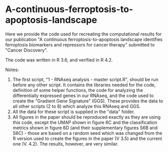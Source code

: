 # A-continuous-ferroptosis-to-apoptosis-landscape
Here we provide the code used for recreating the computational results for our publication "A continuous ferroptosis-to-apoptosis landscape identifies  ferroptosis biomarkers and repressors for cancer therapy" submitted to "Cancer Discovery".

The code was written in R 3.6, and verified in R 4.2.

Notes:
1. The first script, "1 - RNAseq analysis - master script.R", should be run before any other script. It contains the libraries needed for the code, definition of some helper functions, the code for analyzing the differentially expressed genes in our RNAseq, and the code used to create the "Gradient Gene Signature" (GGS). These provides the data to all other scripts (2 to 8) which analyze this RNAseq and GGS.
2. All the data for these script is supplied in the "data" folder.
3. All figures in the paper should be reproduced exactly as they are using this code, except the UMAP shown in figure 6C and the classification metrics shown in figure 6D (and their supplementary figures S6B and S6C) - those are based on a random seed which was changed from the R version used to create the figures in the paper (V 3.5) and the current one (V. 4.2). The results, however, are very similar.

